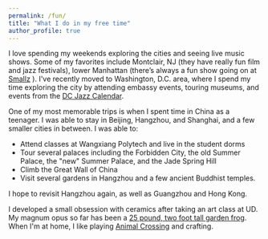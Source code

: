 ```yaml
---
permalink: /fun/
title: "What I do in my free time"
author_profile: true
---
```


I love spending my weekends exploring the cities and seeing live music shows. Some of my favorites include Montclair, NJ (they have really fun film and jazz festivals), lower Manhattan (there’s always a fun show going on at [Smallz](https://www.smallslive.com/) ). I've recently moved to Washington, D.C. area, where I spend my time exploring the city by attending embassy events, touring museums, and events from the [DC Jazz Calendar](https://www.capitalbop.com/dcjazzcalendar/). 

One of my most memorable trips is when I spent time in China as a teenager. I was able to stay in Beijing, Hangzhou, and Shanghai, and a few smaller cities in between. I was able to:
* Attend classes at Wangxiang Polytech and live in the student dorms
* Tour several palaces including the Forbidden City, the old Summer Palace, the "new" Summer Palace, and the Jade Spring Hill
* Climb the Great Wall of China
* Visit several gardens in Hangzhou and a few ancient Buddhist temples. 

I hope to revisit Hangzhou again, as well as Guangzhou and Hong Kong. 

I developed a small obsession with ceramics after taking an art class at UD. My magnum opus so far has been a [25 pound, two foot tall garden frog](http://mmayako.github.io/files/CeramicsFrog3.jpg). When I'm at home, I like playing [Animal Crossing](http://mmayako.github.io/files/ACMe.PNG) and crafting. 

